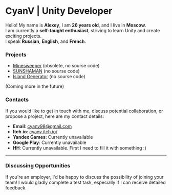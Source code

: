 # CyanV | Unity Developer

Hello! My name is **Alexey**, I am **26 years old**, and I live in **Moscow**.  
I am currently a **self-taught enthusiast**, striving to learn Unity and create exciting projects.  
I speak **Russian**, **English**, and **French**.

### Projects

- [Minesweeper](https://yandex.ru/games/app/408716?draft=true&lang=ru) (obsolete, no sourse code)
- [SUNSHAMAN](https://cyanv.itch.io/sunshaman) (no sourse code)
- [Island Generator](https://cyanv.itch.io/simple-island-generator) (no sourse code)

(Coming more in the future)

### Contacts

If you would like to get in touch with me, discuss potential collaboration, or propose a project, here are my contact details:

- **Email**: [cyanv98@gmail.com](mailto:cyanv98@gmail.com)
- **Itch.io**: [cyanv.itch.io/](https://cyanv.itch.io/)
- **Yandex Games**: Currently unavailable
- **Google Play**: Currently unavailable
- **HH**: Currently unavailable. First I need to fill it with something :)

---

### Discussing Opportunities

If you're an employer, I'd be happy to discuss the possibility of joining your team! I would gladly complete a test task, especially if I can receive detailed feedback.
